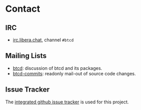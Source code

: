 # Contact

## IRC

* [irc.libera.chat](irc://irc.libera.chat), channel `#btcd`

## Mailing Lists

* [btcd](mailto:btcd+subscribe@opensource.conformal.com): discussion of btcd and its packages.
* [btcd-commits](mailto:btcd-commits+subscribe@opensource.conformal.com): readonly mail-out of source code changes.

## Issue Tracker

The [integrated github issue tracker](https://github.com/denuoweb/btcd/issues)
is used for this project.
